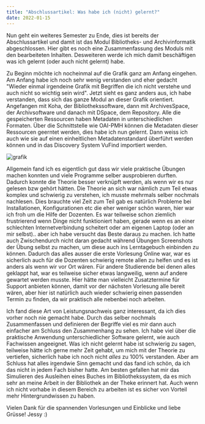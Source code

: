 ```yaml
---
title: "Abschlussartikel: Was habe ich (nicht) gelernt?"
date: 2022-01-15
---
```


Nun geht ein weiteres Semester zu Ende, dies ist bereits der Abschlussartikel und damit ist das Modul Bibliotheks- und Archivinformatik abgeschlossen. Hier gibt es noch eine Zusammenfassung des Moduls mit den bearbeiteten Inhalten. Desweiteren werde ich mich damit beschäftigen was ich gelernt (oder auch nicht gelernt) habe.

Zu Beginn möchte ich nocheinmal auf die Grafik ganz am Anfang eingehen. Am Anfang habe ich noch sehr wenig verstanden und eher gedacht "Wieder einmal irgendeine Grafik mit Begriffen die ich nicht verstehe und auch nicht so wichtig sein wird". Jetzt sieht es ganz anders aus, ich habe verstanden, dass sich das ganze Modul an dieser Grafik orientiert. Angefangen mit Koha, der Bibliothekssoftware, dann mit ArchivesSpace, der Archivsoftware und danach mit DSpace, dem Repository. Alle die gespeicherten Ressourcen haben Metadaten in unterschiedlichen Formaten. Über die Schnittstelle wie OAI-PMH können die Metadaten dieser Ressourcen geerntet werden, dies habe ich nun gelernt. Dann weiss ich auch wie sie auf einen einheitlichen Metadatenstandard überführt werden können und in das Discovery System VuFind importiert werden.

![grafik](https://user-images.githubusercontent.com/90787818/151717412-3739fc51-caea-4b87-9a4b-e38f04903574.png)

Allgemein fand ich es eigentlich gut dass wir viele praktische Übungen machen konnten und viele Programme selber ausprobieren durften. Dadurch konnte die Theorie besser verknüpft werden, als wenn wir es nur gelesen bzw gehört hätten. Die Theorie an sich war nämlich zum Teil etwas komplex und schwierig zu verstehen, ich musste mehrmals selber nochmals nachlesen. Dies brauchte viel Zeit zum Teil gab es natürlich Probleme bei Installationen, Konfigurationen etc die eher weniger schön waren, hier war ich froh um die Hilfe der Dozenten. Es war teilweise schon ziemlich frustrierend wenn Dinge nicht funktioniert haben, gerade wenn es an einer schlechten Internetverbindung scheitert oder am eigenen Laptop (oder an mir selbst).. aber ich habe versucht das Beste daraus zu machen. Ich hatte auch Zwischendurch nicht daran gedacht während Übungen Screenshots der Übung selbst zu machen, um diese auch ins Lerntagebuch einbinden zu können. Dadurch das alles ausser die erste Vorlesung Online war, war es sicherlich auch für die Dozenten schwierig remote allen zu helfen und es ist anders als wenn wir vor Ort wären. Für andere Studierende bei denen alles geklappt hat, war es teilweise sicher etwas langweilig, wenn auf andere gewartet werden musste. Hier hätte man vielleicht Zusatztermine für Support anbieten können, damit vor der nächsten Vorlesung alle bereit wären, aber hier ist natürlich auch wieder schwierig einen passenden Termin zu finden, da wir praktisch alle nebenbei noch arbeiten.

Ich fand diese Art von Leistungsnachweis ganz interessant, da ich dies vorher noch nie gemacht habe. Durch das selber nochmals Zusammenfassen und definieren der Begriffe viel es mir dann auch einfacher am Schluss den Zusammenhang zu sehen. Ich habe viel über die praktische Anwendung unterschiedlicher Software gelernt, wie auch Fachwissen angeeignet. Was ich nicht gelernt habe ist schwierig zu sagen, teilweise hätte ich gerne mehr Zeit gehabt, um mich mit der Theorie zu vertiefen, sicherlich habe ich noch nicht *alles* zu 100% verstanden. Aber am Schluss hat alles irgendwie Sinn gemacht und das fand ich schön, da ich das nicht in jedem Fach bisher hatte. Am besten gefallen hat mir das Simulieren des Ausleihen eines Buches im Bibliothekssystem, da es mich sehr an meine Arbeit in der Bibliothek an der Theke erinnert hat. Auch wenn ich nicht vorhabe in diesem Bereich zu arbeiten ist es sicher von Vorteil mehr Hintergrundwissen zu haben.

Vielen Dank für die spannenden Vorlesungen und Einblicke und liebe Grüsse!
Jessy :)

